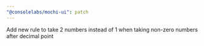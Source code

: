 ```yaml
---
"@consolelabs/mochi-ui": patch
---
```


Add new rule to take 2 numbers instead of 1 when taking non-zero numbers after decimal point
